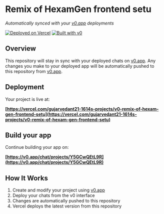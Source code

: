 # Remix of HexamGen frontend setu

*Automatically synced with your [v0.app](https://v0.app) deployments*

[![Deployed on Vercel](https://img.shields.io/badge/Deployed%20on-Vercel-black?style=for-the-badge&logo=vercel)](https://vercel.com/gujarvedant21-1614s-projects/v0-remix-of-hexam-gen-frontend-setu)
[![Built with v0](https://img.shields.io/badge/Built%20with-v0.app-black?style=for-the-badge)](https://v0.app/chat/projects/Y5GCwQEtL9R)

## Overview

This repository will stay in sync with your deployed chats on [v0.app](https://v0.app).
Any changes you make to your deployed app will be automatically pushed to this repository from [v0.app](https://v0.app).

## Deployment

Your project is live at:

**[https://vercel.com/gujarvedant21-1614s-projects/v0-remix-of-hexam-gen-frontend-setu](https://vercel.com/gujarvedant21-1614s-projects/v0-remix-of-hexam-gen-frontend-setu)**

## Build your app

Continue building your app on:

**[https://v0.app/chat/projects/Y5GCwQEtL9R](https://v0.app/chat/projects/Y5GCwQEtL9R)**

## How It Works

1. Create and modify your project using [v0.app](https://v0.app)
2. Deploy your chats from the v0 interface
3. Changes are automatically pushed to this repository
4. Vercel deploys the latest version from this repository
